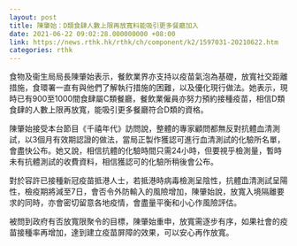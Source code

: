 ```yaml
---
layout: post
title: 陳肇始：D類食肆人數上限再放寬料能吸引更多餐廳加入
date: 2021-06-22 09:02:28.000000000 +08:00
link: https://news.rthk.hk/rthk/ch/component/k2/1597031-20210622.htm
categories: rthk
---
```


食物及衞生局局長陳肇始表示，餐飲業界亦支持以疫苗氣泡為基礎，放寬社交距離措施，食環署一直有與他們了解執行措施的困難，以及優化現行做法。她表示，現時已有900至1000間食肆屬C類餐廳，餐飲業僱員亦努力預約接種疫苗，相信D類食肆的人數上限再放寬，能吸引更多餐廳符合D類的資格。

陳肇始接受本台節目《千禧年代》訪問說，整體的專家顧問都無反對抗體血清測試，以3個月有效期認證的做法，當局正製作獲認可進行血清測試的化驗所名單，會盡快公布。她又說，相信抗體的化驗時間只需24小時，但要視乎檢測量，暫時未有抗體測試的收費資料，相信獲認可的化驗所稍後會公布。

對於容許已接種新冠疫苗抵港人士，若抵港時病毒檢測呈陰性，抗體血清測試呈陽性，檢疫期將減至7日，會否令外防輸入的風險增加，陳肇始說，放寬入境隔離要求的同時，亦會密切留意各地疫情，會盡量平衡和小心作風險評估。

被問到政府有否放寬限聚令的目標，陳肇始重申，放寬需逐步有序，如果社會的疫苗接種率再增加，達到建立疫苗屏障的效果，可以安心再作放寬。
